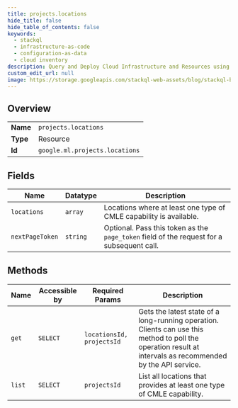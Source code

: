 ```yaml
---
title: projects.locations
hide_title: false
hide_table_of_contents: false
keywords:
  - stackql
  - infrastructure-as-code
  - configuration-as-data
  - cloud inventory
description: Query and Deploy Cloud Infrastructure and Resources using SQL
custom_edit_url: null
image: https://storage.googleapis.com/stackql-web-assets/blog/stackql-blog-post-featured-image.png
---
```

  
    

## Overview
<table><tbody>
<tr><td><b>Name</b></td><td><code>projects.locations</code></td></tr>
<tr><td><b>Type</b></td><td>Resource</td></tr>
<tr><td><b>Id</b></td><td><code>google.ml.projects.locations</code></td></tr>
</tbody></table>

## Fields
| Name | Datatype | Description |
| ---- | -------- | ----------- |
| `locations` | `array` | Locations where at least one type of CMLE capability is available. |
| `nextPageToken` | `string` | Optional. Pass this token as the `page_token` field of the request for a subsequent call. |
## Methods
| Name | Accessible by | Required Params | Description |
| ---- | ------------- | --------------- | ----------- |
| `get` | `SELECT` | `locationsId, projectsId` | Gets the latest state of a long-running operation. Clients can use this method to poll the operation result at intervals as recommended by the API service. |
| `list` | `SELECT` | `projectsId` | List all locations that provides at least one type of CMLE capability. |
